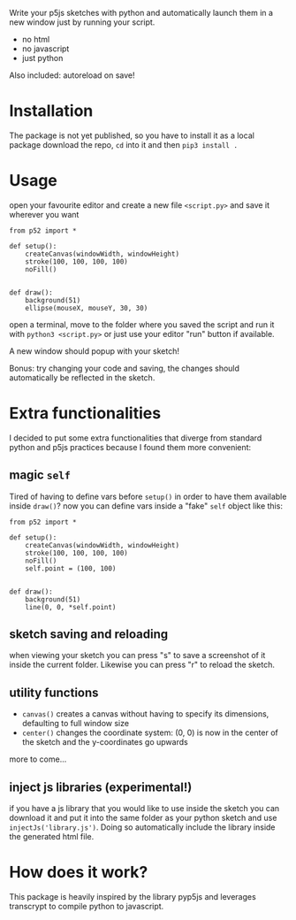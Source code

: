 Write your p5js sketches with python and automatically launch them in a new window just by running your script.
* no html
* no javascript
* just python

Also included: autoreload on save!

# Installation
The package is not yet published, so you have to install it as a local package
download the repo, `cd` into it and then
`pip3 install .`


# Usage

open your favourite editor and create a new file `<script.py>` and save it wherever you want

```
from p52 import *

def setup():
    createCanvas(windowWidth, windowHeight)
    stroke(100, 100, 100, 100)
    noFill()


def draw():
    background(51)
    ellipse(mouseX, mouseY, 30, 30)
```

open a terminal, move to the folder where you saved the script and run it with `python3 <script.py>` or just use your editor "run" button if available.

A new window should popup with your sketch!

Bonus: try changing your code and saving, the changes should automatically be reflected in the sketch.


# Extra functionalities
I decided to put some extra functionalities that diverge from standard python and p5js practices because I found them more convenient:
## magic `self`
Tired of having to define vars before `setup()` in order to have them available inside `draw()`? now you can define vars inside a "fake" `self` object like this:
```
from p52 import *

def setup():
    createCanvas(windowWidth, windowHeight)
    stroke(100, 100, 100, 100)
    noFill()
    self.point = (100, 100)


def draw():
    background(51)
    line(0, 0, *self.point)
```

## sketch saving and reloading
when viewing your sketch you can press "s" to save a screenshot of it inside the current folder. Likewise you can press "r" to reload the sketch.

## utility functions
- `canvas()`
creates a canvas without having to specify its dimensions, defaulting to full window size
- `center()`
changes the coordinate system: (0, 0) is now in the center of the sketch and the y-coordinates go upwards

more to come...

## inject js libraries (experimental!)
if you have a js library that you would like to use inside the sketch you can download it and put it into the same folder as your python sketch and use `injectJs('library.js')`. Doing so automatically include the library inside the generated html file.




# How does it work?
This package is heavily inspired by the library pyp5js and leverages transcrypt to compile python to javascript.